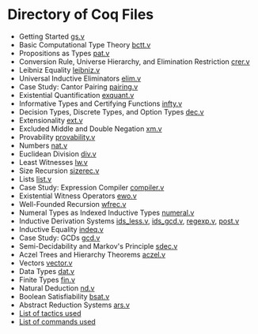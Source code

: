 # Directory of Coq Files
-  Getting Started	[gs.v](gs.v)
-  Basic Computational Type Theory [bctt.v](bctt.v)
-  Propositions as Types [pat.v](pat.v)
-  Conversion Rule, Universe Hierarchy, and Elimination Restriction [crer.v](crer.v)
-  Leibniz Equality [leibniz.v](leibniz.v)
-  Universal Inductive Eliminators [elim.v](elim.v)
-  Case Study: Cantor Pairing [pairing.v](pairing.v)
-  Existential Quantification [exquant.v](exquant.v)
-  Informative Types and Certifying Functions [infty.v](infty.v)
-  Decision Types, Discrete Types, and Option Types [dec.v](dec.v)
-  Extensionality [ext.v](ext.v)
-  Excluded Middle and Double Negation [xm.v](xm.v)
-  Provability [provability.v](provability.v)
-  Numbers [nat.v](nat.v)
-  Euclidean Division [div.v](div.v)
-  Least Witnesses [lw.v](lw.v)
-  Size Recursion [sizerec.v](sizerec.v)
-  Lists [list.v](list.v)
-  Case Study: Expression Compiler [compiler.v](compiler.v)
-  Existential Witness Operators [ewo.v](ewo.v)
-  Well-Founded Recursion [wfrec.v](wfrec.v)
-  Numeral Types as Indexed Inductive Types [numeral.v](numeral.v)
-  Inductive Derivation Systems [ids_less.v](ids_less.v), [ids_gcd.v](ids_gcd.v), [regexp.v](regexp.v), [post.v](post.v)
-  Inductive Equality [indeq.v](indeq.v)
-  Case Study: GCDs  [gcd.v](gcd.v)
-  Semi-Decidability and Markov's Principle [sdec.v](sdec.v)
-  Aczel Trees and Hierarchy Theorems [aczel.v](aczel.v)
-  Vectors [vector.v](vector.v)
-  Data Types [dat.v](dat.v)
-  Finite Types [fin.v](fin.v)
-  Natural Deduction [nd.v](nd.v)
-  Boolean Satisfiability [bsat.v](bsat.v)
-  Abstract Reduction Systems [ars.v](ars.v)
- [List of tactics used](Tactics.md)
- [List of commands used](Commands.md)

